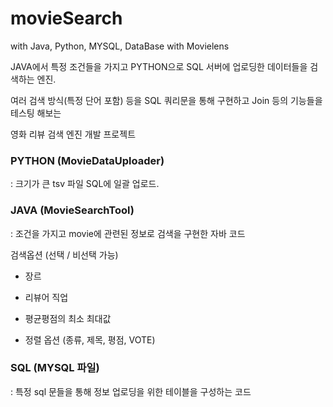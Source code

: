 # movieSearch

with Java, Python, MYSQL, DataBase with Movielens

JAVA에서 특정 조건들을 가지고 PYTHON으로 SQL 서버에 업로딩한 데이터들을 검색하는 엔진.

여러 검색 방식(특정 단어 포함) 등을 SQL 쿼리문을 통해 구현하고 Join 등의 기능들을 테스팅 해보는 

영화 리뷰 검색 엔진 개발 프로젝트



### PYTHON (MovieDataUploader)

: 크기가 큰 tsv 파일 SQL에 일괄 업로드.


### JAVA (MovieSearchTool)

: 조건을 가지고 movie에 관련된 정보로 검색을 구현한 자바 코드

검색옵션 (선택 / 비선택 가능)

+ 장르

+ 리뷰어 직업

+ 평균평점의 최소 최대값

+ 정렬 옵션 (종류, 제목, 평점, VOTE)

### SQL (MYSQL 파일)

: 특정 sql 문들을 통해 정보 업로딩을 위한 테이블을 구성하는 코드


